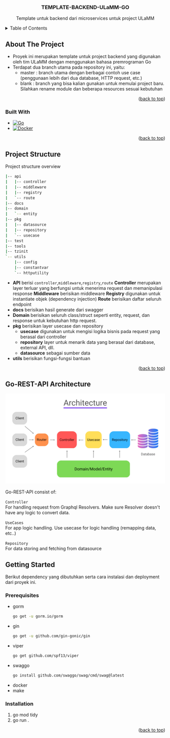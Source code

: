 <!-- Improved compatibility of back to top link: See: https://github.com/othneildrew/Best-README-Template/pull/73 -->

<a name="readme-top"></a>

<!--
*** Thanks for checking out the Best-README-Template. If you have a suggestion
*** that would make this better, please fork the repo and create a pull request
*** or simply open an issue with the tag "enhancement".
*** Don't forget to give the project a star!
*** Thanks again! Now go create something AMAZING! :D
-->

<!-- PROJECT LOGO -->
<br />
<div align="center">

<h3 align="center">TEMPLATE-BACKEND-ULaMM-GO
</h3>
  <p align="center">
    Template untuk backend dari microservices untuk project ULaMM
  </p>
</div>

<!-- TABLE OF CONTENTS -->
<details>
  <summary>Table of Contents</summary>
  <ol>
    <li>
      <a href="#about-the-project">About The Project</a>
      <ul>
        <li><a href="#built-with">Built With</a></li>
      </ul>
    </li>
    <li>
      <a href="#project-structure">Project Structure</a>
      <ul>
        <li><a href="#go-graphql-architecture">Go-REST-API Architecture</a></li>
      </ul>
    </li>
    <li>
      <a href="#getting-started">Getting Started</a>
      <ul>
        <li><a href="#prerequisites">Prerequisites</a></li>
        <li><a href="#installation">Installation</a></li>
      </ul>
    </li>
  </ol>
</details>

<!-- ABOUT THE PROJECT -->

## About The Project

-   Proyek ini merupakan template untuk project backend yang digunakan oleh tim ULaMM dengan menggunakan bahasa premrograman Go
-   Terdapat dua branch utama pada repository ini, yaitu:
    - master : branch utama dengan berbagai contoh use case (penggunaan lebih dari dua database, HTTP request, etc.)
    - blank : branch yang bisa kalian gunakan untuk memulai project baru. Silahkan rename module dan beberapa resources sesuai kebutuhan

<p align="right">(<a href="#readme-top">back to top</a>)</p>

### Built With

-   [![Go][go.dev]][Go-Lang-url]
-   [![Docker][docker.com]][Docker-url]

<p align="right">(<a href="#readme-top">back to top</a>)</p>

## Project Structure

Project structure overview

```sh
|-- api
|   |-- controller
|   |-- middleware
|   |-- registry
|   `-- route
|-- docs
|-- domain
|   `-- entity
|-- pkg
|   |-- datasource
|   |-- repository
|   `-- usecase
|-- test
|-- tools
|-- tzinit
`-- utils
    |-- config
    |-- constantvar
    `-- httputility
```

-   **API** berisi `controller`,`middleware`,`registry`,`route`
    **Controller** merupakan layer terluar yang berfungsi untuk menerima request dan memanipulasi response
    **Middleware** berisikan middleware
    **Registry** digunakan untuk instantiate objek (dependency injection)
    **Route** berisikan daftar seluruh endpoint
-   **docs** berisikan hasil generate dari swagger
-   **Domain** berisikan seluruh class/struct seperti entity, request, dan response untuk kebutuhan http request.
-   **pkg** berisikan layer usecase dan repository
    - **usecase** digunakan untuk mengisi logika bisnis pada request yang berasal dari controller
    - **repository** layer untuk menarik data yang berasal dari database, external API, dll.
    - **datasource** sebagai sumber data
-   **utils** berisikan fungsi-fungsi bantuan

<p align="right">(<a href="#readme-top">back to top</a>)</p>

## Go-REST-API Architecture

![Go-REST-API Architecture](docs/go-rest-api-architecture.webp)

Go-REST-API consist of:

`Controller`\
For handling request from Graphql Resolvers. Make sure Resolver doesn't have any logic to convert data.

`UseCases`\
For app logic handling. Use usecase for logic handling (remapping data, etc..)

`Repository`\
For data storing and fetching from datasource

<!-- GETTING STARTED -->

## Getting Started

Berikut dependency yang dibutuhkan serta cara instalasi dan deployment dari proyek ini.

### Prerequisites

-   gorm
    ```sh
    go get -u gorm.io/gorm
    ```
-   gin
    ```sh
    go get -u github.com/gin-gonic/gin
    ```
-   viper
    ```sh
    go get github.com/spf13/viper
    ```
-   swaggo
    ``` sh
    go install github.com/swaggo/swag/cmd/swag@latest
    ```    
-   docker
-   make

### Installation

1. go mod tidy
2. go run .

<p align="right">(<a href="#readme-top">back to top</a>)</p>

<!-- MARKDOWN LINKS & IMAGES -->
<!-- https://www.markdownguide.org/basic-syntax/#reference-style-links -->

[Go-Lang-url]: https://go.dev/
[go.dev]: https://img.shields.io/badge/Go-00ADD8?style=for-the-badge&logo=go&logoColor=white
[AWS-url]: https://aws.amazon.com/
[AWS.amazon.com]: https://img.shields.io/badge/Amazon_AWS-FF9900?style=for-the-badge&logo=amazonaws&logoColor=white
[Docker-url]: https://docker.com
[docker.com]: https://img.shields.io/badge/Docker-2496ED?logo=docker&logoColor=fff&style=for-the-badge